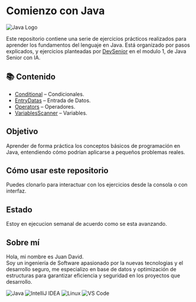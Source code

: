 # Comienzo con Java 
![Java Logo](https://www.oracle.com/a/tech/img/cb88-java-logo-001.jpg)

Este repositorio contiene una serie de ejercicios prácticos realizados para aprender los fundamentos del lenguaje en Java. Está organizado por pasos explicados, y ejercicios planteadas por [DevSenior](https://devseniorcode.com/) en el modulo 1, de Java Senior con IA.

## 📚 Contenido

- [Conditional](https://github.com/DJAngel973/Starting-Java/blob/main/src/Conditional.java) – Condicionales.
- [EntryDatas](https://github.com/DJAngel973/Starting-Java/blob/main/src/EntryDatas.java) – Entrada de Datos.
- [Operators](https://github.com/DJAngel973/Starting-Java/blob/main/src/Operators.java) – Operadores.
- [VariablesScanner](https://github.com/DJAngel973/Starting-Java/blob/main/src/VariablesScanner.java) – Variables.


## Objetivo

Aprender de forma práctica los conceptos básicos de programación en Java, entendiendo cómo podrían aplicarse a pequeños problemas reales.

## Cómo usar este repositorio

Puedes clonarlo para interactuar con los ejercicios desde la consola o con interfaz.

## Estado

Estoy en ejecucion semanal de acuerdo como se esta avanzando.

## Sobre mí

Hola, mi nombre es Juan David.  
Soy un ingeniería de Software apasionado por la nuevas tecnologias  y el desarrollo seguro, me especializo en base de datos y optimización de estructuras para garantizar eficiencia y seguridad en los proyectos que desarrollo.


![Java](https://img.shields.io/badge/Java-ED8B00?style=for-the-badge&logo=java&logoColor=white)
![IntelliJ IDEA](https://img.shields.io/badge/IDE-IntelliJ%20IDEA-000000?style=for-the-badge&logo=intellijidea&logoColor=white)
![Linux](https://img.shields.io/badge/OS-Linux-FCC624?style=for-the-badge&logo=linux&logoColor=black)
![VS Code](https://img.shields.io/badge/Editor-VS%20Code-007ACC?style=for-the-badge&logo=visualstudiocode&logoColor=white)